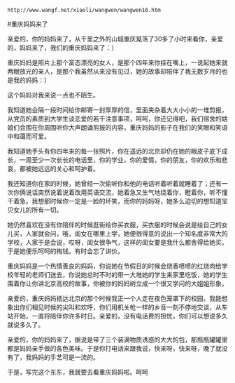 `http://www.wangf.net/xiaoli/wangwen/wangwen16.htm`

#重庆妈妈来了

亲爱的，你的妈妈来了，从千里之外的山城重庆晃荡了30多了小时来看你，亲爱的，妈妈来了，我们的重庆妈妈来了：）

重庆妈妈是照片上那个富态漂亮的女人，是那个四年来你挂在嘴上，一说起她来就两眼放光的亲人，是那个我虽然从来没有见过，她的故事却陪伴了我无数岁月的也是我的妈妈：）

这个妈妈对我来说一点也不陌生。

我知道她会隔一段时间给你邮寄一封厚厚的信，里面夹杂着大大小小的一堆剪报，从党员的素质到大学生谈恋爱的若干注意事项，呵呵，你还记得吧，我们宿舍的姑娘们会围在你周围听你大声朗诵剪报的内容，重庆妈妈的影子在我们的笑眼和笑语中和蔼而可爱。

我知道她手头有你四年来的每一张照片，你在遥远的北京却仍在她的眼皮子底下成长，一周至少一次长长的电话里，你的学业，你的爱情，你的朋友，你的欢乐和悲哀，都被她远远的关心和呵护着。

我还知道你在家的时候，她曾经一次偷听你和他的电话听着听着就睡着了；还有一次你俩说话突然说着说着改用英语交流，她着急又生气地绕着你，瞪着你，听不懂干着急。我想那时候你一定是一脸的坏笑，而你的妈妈呀，她多么迫切的想知道宝贝女儿的所有一切。

她仍然喜欢在没有你陪伴的时候逛街给你买衣服，买衣服的时候会说是给自己的女儿买，人家就会问，哦，闺女在哪里上学，她便很得意的说出一个知名度非常大的学校，人家于是会说，哎呀，闺女很争气，这样的闺女要是我什么都舍得给她买。于是她便乐呵呵的掏钱。有时会忘了讲价。

重庆妈妈是一个热情善良的妈妈，你说她在节假日的时候会烧香喷喷的红烧肉给学校年轻的老师们送去，你说她总时不时的带一大堆她的学生来家里吃饭，她的学生围着你让你讲北京高校的故事，你被你的妈妈树立成一个很又学问的大姐姐形象。

亲爱的，重庆妈妈抵达北京的那个时候我正一个人走在夜色笼罩下的校园，我能想象出你们相见时候的尖叫和欢呼，你们用机关枪一样的乡音一刻不停地交谈，从车站开始，一直将陪伴你许多时日。亲爱的，没有电话费的担忧，你们可以想说多久就说多久了。

亲爱的，你的妈妈来了，据说是带了三个装满物质诱惑的大大的包，那瓶瓶罐罐里都是妈妈亲手做的各色美味。于是你打电话来跟我说，快来呀，快来呀，晚了就没有了，我妈妈的手艺可是一流的。

于是，写完这个东东，我就要去看重庆妈妈啦。呵呵